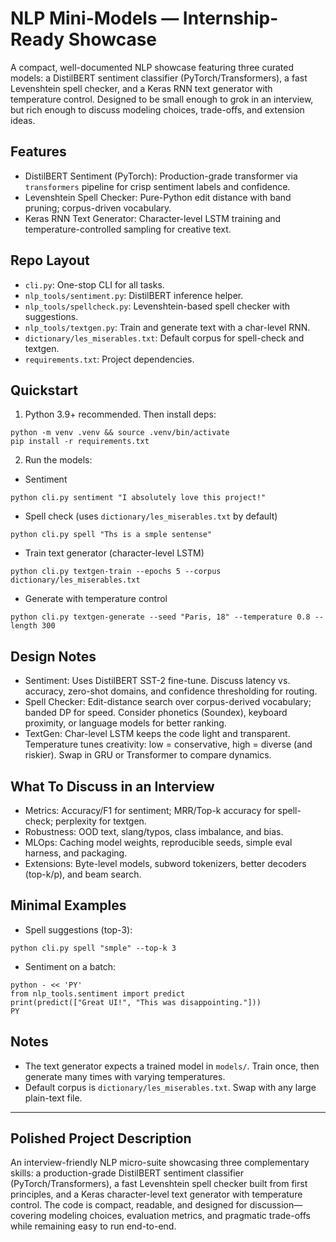 # NLP Mini-Models — Internship-Ready Showcase

A compact, well-documented NLP showcase featuring three curated models: a DistilBERT sentiment classifier (PyTorch/Transformers), a fast Levenshtein spell checker, and a Keras RNN text generator with temperature control. Designed to be small enough to grok in an interview, but rich enough to discuss modeling choices, trade-offs, and extension ideas.

## Features
- DistilBERT Sentiment (PyTorch): Production-grade transformer via `transformers` pipeline for crisp sentiment labels and confidence.
- Levenshtein Spell Checker: Pure-Python edit distance with band pruning; corpus-driven vocabulary.
- Keras RNN Text Generator: Character-level LSTM training and temperature-controlled sampling for creative text.

## Repo Layout
- `cli.py`: One-stop CLI for all tasks.
- `nlp_tools/sentiment.py`: DistilBERT inference helper.
- `nlp_tools/spellcheck.py`: Levenshtein-based spell checker with suggestions.
- `nlp_tools/textgen.py`: Train and generate text with a char-level RNN.
- `dictionary/les_miserables.txt`: Default corpus for spell-check and textgen.
- `requirements.txt`: Project dependencies.

## Quickstart
1) Python 3.9+ recommended. Then install deps:
```
python -m venv .venv && source .venv/bin/activate
pip install -r requirements.txt
```

2) Run the models:
- Sentiment
```
python cli.py sentiment "I absolutely love this project!"
```
- Spell check (uses `dictionary/les_miserables.txt` by default)
```
python cli.py spell "Ths is a smple sentense"
```
- Train text generator (character-level LSTM)
```
python cli.py textgen-train --epochs 5 --corpus dictionary/les_miserables.txt
```
- Generate with temperature control
```
python cli.py textgen-generate --seed "Paris, 18" --temperature 0.8 --length 300
```

## Design Notes
- Sentiment: Uses DistilBERT SST-2 fine-tune. Discuss latency vs. accuracy, zero-shot domains, and confidence thresholding for routing.
- Spell Checker: Edit-distance search over corpus-derived vocabulary; banded DP for speed. Consider phonetics (Soundex), keyboard proximity, or language models for better ranking.
- TextGen: Char-level LSTM keeps the code light and transparent. Temperature tunes creativity: low = conservative, high = diverse (and riskier). Swap in GRU or Transformer to compare dynamics.

## What To Discuss in an Interview
- Metrics: Accuracy/F1 for sentiment; MRR/Top-k accuracy for spell-check; perplexity for textgen.
- Robustness: OOD text, slang/typos, class imbalance, and bias.
- MLOps: Caching model weights, reproducible seeds, simple eval harness, and packaging.
- Extensions: Byte-level models, subword tokenizers, better decoders (top-k/p), and beam search.

## Minimal Examples
- Spell suggestions (top-3):
```
python cli.py spell "smple" --top-k 3
```
- Sentiment on a batch:
```
python - << 'PY'
from nlp_tools.sentiment import predict
print(predict(["Great UI!", "This was disappointing."]))
PY
```

## Notes
- The text generator expects a trained model in `models/`. Train once, then generate many times with varying temperatures.
- Default corpus is `dictionary/les_miserables.txt`. Swap with any large plain-text file.

---

## Polished Project Description
An interview-friendly NLP micro-suite showcasing three complementary skills: a production-grade DistilBERT sentiment classifier (PyTorch/Transformers), a fast Levenshtein spell checker built from first principles, and a Keras character-level text generator with temperature control. The code is compact, readable, and designed for discussion—covering modeling choices, evaluation metrics, and pragmatic trade-offs while remaining easy to run end-to-end.

